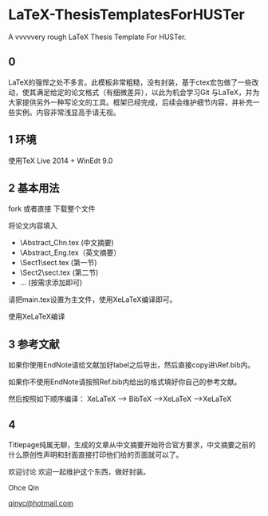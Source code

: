 # LaTeX-ThesisTemplatesForHUSTer
A vvvvvery rough LaTeX Thesis Template For HUSTer.

0
---
LaTeX的强悍之处不多言。此模板非常粗糙，没有封装，基于ctex宏包做了一些改动，使其满足给定的论文格式（有细微差异），以此为机会学习Git 与LaTeX，并为大家提供另外一种写论文的工具。框架已经完成，后续会维护细节内容，并补充一些实例。内容非常浅显高手请无视。

1 环境
---
使用TeX Live 2014 + WinEdt 9.0

2 基本用法
---
fork 或者直接 下载整个文件

将论文内容填入

* \Abstract_Chn.tex (中文摘要)
* \Abstract_Eng.tex（英文摘要）
* \Sect1\sect.tex (第一节)
* \Sect2\sect.tex (第二节)
*  ... (按需求添加即可)

请把main.tex设置为主文件，使用XeLaTeX编译即可。

使用XeLaTeX编译

3 参考文献
---
如果你使用EndNote请给文献加好label之后导出，然后直接copy进\Ref.bib内。

如果你不使用EndNote请按照Ref.bib内给出的格式填好你自己的参考文献。

然后按照如下顺序编译：
XeLaTeX --> BibTeX -->XeLaTeX -->XeLaTeX

4 
--- 
Titlepage纯属无聊，生成的文章从中文摘要开始符合官方要求，中文摘要之前的什么原创性声明和封面直接打印他们给的页面就可以了。

欢迎讨论
欢迎一起维护这个东西，做好封装。

Ohce Qin

qinyc@hotmail.com